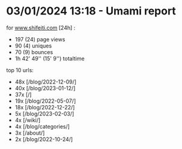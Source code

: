 # 03/01/2024 13:18 - Umami report
for www.shifeiti.com [24h] :

 - 197 (24) page views
 - 90 (4) uniques
 - 70 (9) bounces
 - 1h 42' 49'' (15' 9'') totaltime


top 10 urls:
 - 48x [/blog/2022-12-09/]
 - 40x [/blog/2023-01-12/]
 - 37x [/]
 - 19x [/blog/2022-05-07/]
 - 18x [/blog/2022-12-22/]
 - 5x [/blog/2023-02-03/]
 - 4x [/wiki/]
 - 4x [/blog/categories/]
 - 3x [/about/]
 - 2x [/blog/2022-10-24/]


